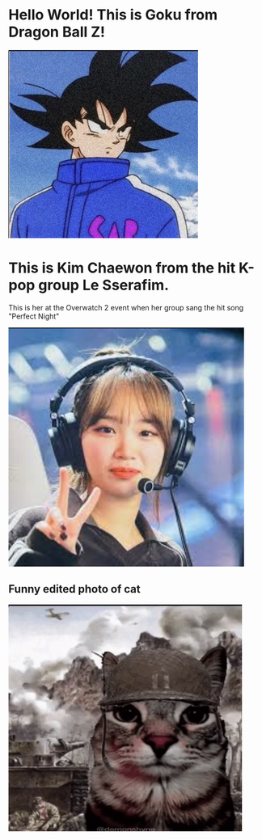 # Hello World! This is Goku from Dragon Ball Z! 
![img.png](goku.png)

# This is Kim Chaewon from the hit K-pop group Le Sserafim.
This is her at the Overwatch 2 event when her group sang the hit song "Perfect Night"

![img.png](chaewon.png)

## Funny edited photo of cat

![img.png](catPTSD.png)